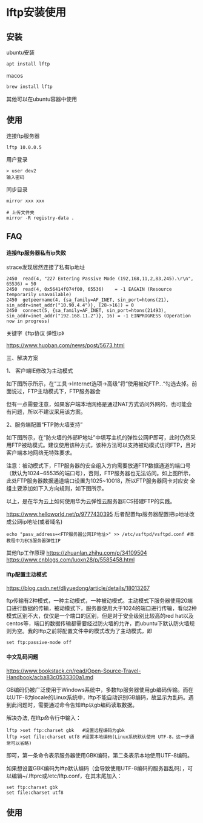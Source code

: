 # lftp安装使用

## 安装

ubuntu安装
```bash
apt install lftp
```

macos
```bash
brew install lftp
```

其他可以在ubuntu容器中使用

## 使用

连接ftp服务器
```
lftp 10.0.0.5
```

用户登录
```
> user dev2
输入密码
```

同步目录
```
mirror xxx xxx

# 上传文件夹
mirror -R registry-data .
```

## FAQ

#### 连接ftp服务器私有ip失败

strace发现居然连接了私有ip地址
```
2450  read(4, "227 Entering Passive Mode (192,168,11,2,83,245).\r\n", 65536) = 50
2450  read(4, 0x56414f074f00, 65536)    = -1 EAGAIN (Resource temporarily unavailable)
2450  getpeername(4, {sa_family=AF_INET, sin_port=htons(21), sin_addr=inet_addr("10.90.4.4")}, [28->16]) = 0
2450  connect(5, {sa_family=AF_INET, sin_port=htons(21493), sin_addr=inet_addr("192.168.11.2")}, 16) = -1 EINPROGRESS (Operation now in progress)
```

关键字《ftp协议 弹性ip》

https://www.huoban.com/news/post/5673.html

三、解决方案

1、  客户端IE修改为主动模式

如下图所示所示，在“工具->Internet选项->高级”将“使用被动FTP…“勾选去掉。前面说过，FTP主动模式下，FTP服务器会

但有一点需要注意，如果客户端本地网络是通过NAT方式访问外网的，也可能会有问题，所以不建议采用该方案。

2、服务端配置“FTP防火墙支持”

如下图所示，在“防火墙的外部IP地址”中填写主机的弹性公网IP即可，此时仍然采用FTP被动模式。建议使用该种方式，该种方法可以支持被动模式访问FTP，且对客户端本地网络无特殊要求。

注意：被动模式下，FTP服务器的安全组入方向需要放通FTP数据通道的端口号（默认为1024~65535的端口号），否则，FTP服务器也无法访问。如上图所示，此处FTP服务器数据通道端口设置为1025~10018，所以FTP服务器网卡对应安
全组主要添加如下入方向规则，如下图所示。

以上，是在华为云上如何使用华为云弹性云服务器ECS搭建FTP的实践。

https://www.helloworld.net/p/9777430395
后者配置ftp服务器配置把ip地址改成公网ip地址(或者域名)
```
echo "pasv_address=<FTP服务器公网IP地址>" >> /etc/vsftpd/vsftpd.conf #本教程中为ECS服务器弹性IP
```

其他ftp工作原理
https://zhuanlan.zhihu.com/p/34109504
https://www.cnblogs.com/luoxn28/p/5585458.html


#### lftp配置主动模式

https://blog.csdn.net/dliyuedong/article/details/18013267

ftp传输有2种模式，一种主动模式，一种被动模式。主动模式下服务器使用20端口进行数据的传输，被动模式下，服务器使用大于1024的端口进行传输，看似2种模式区别不大，仅仅是一个端口的区别，但是对于安全级别比较高的red hat以及centos等，端口的数据传输都需要经过防火墙的允许，而ubuntu下默认防火墙规则为空。我的lftp之前将配置文件中的模式改为了主动模式，即

```
set ftp:passive-mode off
```

#### 中文乱码问题

https://www.bookstack.cn/read/Open-Source-Travel-Handbook/acba83c0533300a1.md

GB编码仍被广泛使用于Windows系统中，多数ftp服务器使用gb编码传输。而在以UTF-8为locale的Linux系统中，lftp不能自动识别GB编码，故显示为乱码。遇到此问题时，需要通过命令告知lftp以gb编码读取数据。

解决办法, 在lftp命令行中输入：
```
lftp >set ftp:charset gbk   #设置远程编码为gbk
lftp >set file:charset utf8 #设置本地编码(Linux系统默认使用 UTF-8，这一步通常可以省略)
```
即可，第一条命令表示服务器使用GBK编码，第二条表示本地使用UTF-8编码。

如果想设置GBK编码为lftp默认编码（会导致使用UTF-8编码的服务器乱码），可以编辑~/.lftprc或/etc/lftp.conf，在其末尾加入：
```
set ftp:charset gbk
set file:charset utf8
```

## 使用
